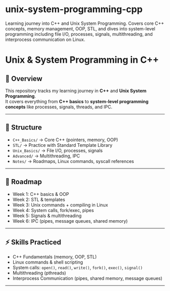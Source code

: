 # unix-system-programming-cpp
Learning journey into C++ and Unix System Programming. Covers core C++ concepts, memory management, OOP, STL, and dives into system-level programming including file I/O, processes, signals, multithreading, and interprocess communication on Linux.



# Unix & System Programming in C++

## 📌 Overview
This repository tracks my learning journey in **C++** and **Unix System Programming**.  
It covers everything from **C++ basics** to **system-level programming concepts** like processes, signals, threads, and IPC.

---

## 📂 Structure
- `C++_Basics/` → Core C++ (pointers, memory, OOP)
- `STL/` → Practice with Standard Template Library
- `Unix_Basics/` → File I/O, processes, signals
- `Advanced/` → Multithreading, IPC
- `Notes/` → Roadmaps, Linux commands, syscall references

---

## 📅 Roadmap
- Week 1: C++ basics & OOP
- Week 2: STL & templates
- Week 3: Unix commands + compiling in Linux
- Week 4: System calls, fork/exec, pipes
- Week 5: Signals & multithreading
- Week 6: IPC (pipes, message queues, shared memory)

---

## ⚡ Skills Practiced
- C++ Fundamentals (memory, OOP, STL)
- Linux commands & shell scripting
- System calls: `open()`, `read()`, `write()`, `fork()`, `exec()`, `signal()`
- Multithreading (pthreads)
- Interprocess Communication (pipes, shared memory, message queues)

---
